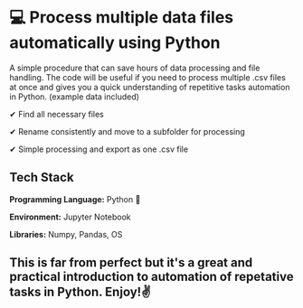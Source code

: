 # 💻 Process multiple data files automatically using Python
A simple procedure that can save hours of data processing and file handling. The code will be useful if you need to process multiple .csv files at once and gives you a quick understanding of repetitive tasks automation in Python. (example data included)

✔ Find all necessary files 

✔ Rename consistently and move to a subfolder for processing 

✔ Simple processing and export as one .csv file

## Tech Stack

**Programming Language:** Python 🐍

**Environment:** Jupyter Notebook

**Libraries:** Numpy, Pandas, OS



## This is far from perfect but it's a great and practical introduction to automation of repetative tasks in Python. Enjoy!✌ 
